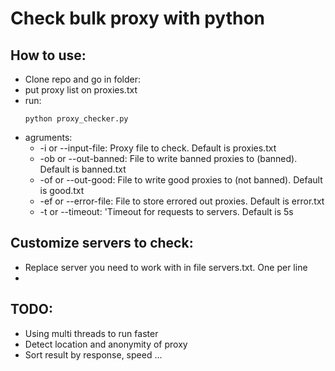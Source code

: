 # Check bulk proxy with python

## How to use:
 - Clone repo and go in folder:
 - put proxy list on proxies.txt
 - run:
    ```
    python proxy_checker.py
    ```
- agruments:
  - -i or --input-file: Proxy file to check. Default is proxies.txt
  - -ob or --out-banned: File to write banned proxies to (banned). Default is banned.txt
  - -of or --out-good: File to write good proxies to (not banned). Default is good.txt
  - -ef or --error-file: File to store errored out proxies. Default is error.txt
  - -t or --timeout: 'Timeout for requests to servers. Default is 5s

## Customize servers to check:
 - Replace server you need to work with in file servers.txt. One per line
 - 
## TODO: 
 - Using multi threads to run faster
 - Detect location and anonymity of proxy
 - Sort result by response, speed ...